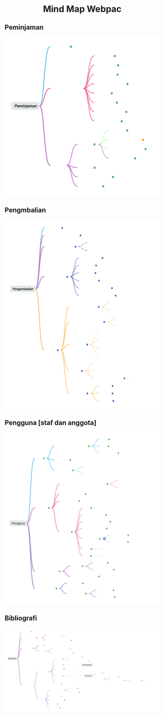 <h1 align="center">Mind Map Webpac</h1>

## Peminjaman
![Mind map loan](img/Peminjaman.png)

## Pengmbalian
![Mind map return](img/Pengembalian.png)

## Pengguna [staf dan anggota]
![Mind map pengguna](img/Pengguna.png)

## Bibliografi
![Mind map bibliografi](img/Bibliografi.png)